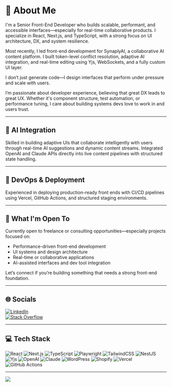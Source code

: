 
# 💫 About Me

I'm a Senior Front-End Developer who builds scalable, performant, and accessible interfaces—especially for real-time collaborative products. I specialize in React, Next.js, and TypeScript, with a strong focus on UI architecture, DX, and system resilience.

Most recently, I led front-end development for SynaplyAI, a collaborative AI content platform. I built token-level conflict resolution, adaptive AI integration, and real-time editing using Yjs, WebSockets, and a fully custom UI layer.

I don’t just generate code—I design interfaces that perform under pressure and scale with users.

I’m passionate about developer experience, believing that great DX leads to great UX. Whether it's component structure, test automation, or performance tuning, I care about building systems devs love to work in and users trust.

---

## 🤖 AI Integration

Skilled in building adaptive UIs that collaborate intelligently with users through real-time AI suggestions and dynamic content streams. Integrated OpenAI and Claude APIs directly into live content pipelines with structured state handling.

---

## 🚀 DevOps & Deployment

Experienced in deploying production-ready front ends with CI/CD pipelines using Vercel, GitHub Actions, and structured staging environments.

---

## 💼 What I'm Open To

Currently open to freelance or consulting opportunities—especially projects focused on:
- Performance-driven front-end development
- UI systems and design architecture
- Real-time or collaborative applications
- AI-assisted interfaces and dev tool integration

Let’s connect if you’re building something that needs a strong front-end foundation.

---

## 🌐 Socials

[![LinkedIn](https://img.shields.io/badge/LinkedIn-%230077B5.svg?logo=linkedin&logoColor=white)](https://linkedin.com/in/johnschibelli)  
[![Stack Overflow](https://img.shields.io/badge/-Stackoverflow-FE7A16?logo=stack-overflow&logoColor=white)](https://stackoverflow.com/users/john-schibelli)  

---

## 💻 Tech Stack

![React](https://img.shields.io/badge/react-%2320232a.svg?style=for-the-badge&logo=react&logoColor=%2361DAFB)
![Next.js](https://img.shields.io/badge/next.js-000000?style=for-the-badge&logo=nextdotjs&logoColor=white)
![TypeScript](https://img.shields.io/badge/typescript-%23007ACC.svg?style=for-the-badge&logo=typescript&logoColor=white)
![Playwright](https://img.shields.io/badge/playwright-2E2E2E?style=for-the-badge&logo=playwright&logoColor=white)
![TailwindCSS](https://img.shields.io/badge/tailwindcss-%2338B2AC.svg?style=for-the-badge&logo=tailwind-css&logoColor=white)
![NestJS](https://img.shields.io/badge/nestjs-%23E0234E.svg?style=for-the-badge&logo=nestjs&logoColor=white)
![Yjs](https://img.shields.io/badge/yjs-collaboration-green?style=for-the-badge)
![OpenAI](https://img.shields.io/badge/openai-412991?style=for-the-badge&logo=openai&logoColor=white)
![Claude](https://img.shields.io/badge/claude-ai-%23f3e800.svg?style=for-the-badge)
![WordPress](https://img.shields.io/badge/WordPress-21759B?style=for-the-badge&logo=wordpress&logoColor=white)
![Shopify](https://img.shields.io/badge/shopify-96BF48?style=for-the-badge&logo=shopify&logoColor=white)
![Vercel](https://img.shields.io/badge/vercel-%23000000.svg?style=for-the-badge&logo=vercel&logoColor=white)
![GitHub Actions](https://img.shields.io/badge/githubactions-2088FF?style=for-the-badge&logo=github-actions&logoColor=white)

---

[![](https://visitcount.itsvg.in/api?id=jschibelli&icon=0&color=0)](https://visitcount.itsvg.in)
